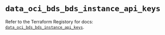 # `data_oci_bds_bds_instance_api_keys`

Refer to the Terraform Registory for docs: [`data_oci_bds_bds_instance_api_keys`](https://registry.terraform.io/providers/oracle/oci/6.18.0/docs/data-sources/bds_bds_instance_api_keys).

